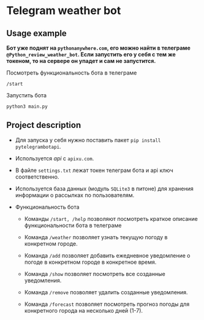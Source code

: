 # Telegram weather bot

## Usage example 

**Бот уже поднят на `pythonanywhere.com`, его можно найти в телеграме `@Python_review_weather_bot`. Если запустить его у себя с тем же токеном, то на сервере он упадет и сам не запустится.**

Посмотреть функциональность бота в телеграме

```
/start
```

Запустить бота

```
python3 main.py
```

## Project description

- Для запуска у себя нужно поставить пакет `pip install pytelegrambotapi`.

- Используется *api* с `apixu.com`.

- В файле `settings.txt` лежат токен телеграм бота и api ключ соответственно.

- Используется база данных (модуль `SQLite3` в питоне) для хранения информации о рассылках по пользователям.

- Функциональность бота

  - Команды `/start, /help` позволяют посмотреть краткое описание функциональности бота в телеграме

  - Команда `/weather` позволяет узнать текущую погоду в конкретном городе.

  - Команда `/add` позволяет добавить ежедневное уведомление о погоде в конкретном городе в конкретное время.

  - Команда `/show` позволяет посмотреть все созданные уведомления.

  - Команда `/remove` позволяет удалить созданные уведомления.

  - Команда `/forecast` позволяет посмотреть прогноз погоды для конкретного города на несколько дней (1-7).
